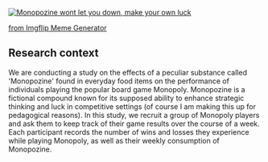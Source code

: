 <a href="https://imgflip.com/i/7oyswj"><img src="https://i.imgflip.com/7oyswj.jpg" title="Monopozine wont let you down, make your own luck"/></a><div><a href="https://imgflip.com/memegenerator">from Imgflip Meme Generator</a></div>

## Research context

We are conducting a study on the effects of a peculiar substance called 'Monopozine' found in everyday food items on the performance of individuals playing the popular board game Monopoly. Monopozine is a fictional compound known for its supposed ability to enhance strategic thinking and luck in competitive settings (of course I am making this up for pedagogical reasons). In this study, we recruit a group of Monopoly players and ask them to keep track of their game results over the course of a week. Each participant records the number of wins and losses they experience while playing Monopoly, as well as their weekly consumption of Monopozine. 
